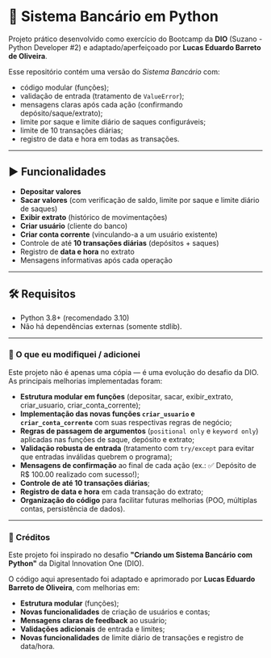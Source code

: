 # 🏦 Sistema Bancário em Python

Projeto prático desenvolvido como exercício do Bootcamp da **DIO** (Suzano - Python Developer #2) e adaptado/aperfeiçoado por **Lucas Eduardo Barreto de Oliveira**.

Esse repositório contém uma versão do *Sistema Bancário* com:
- código modular (funções);
- validação de entrada (tratamento de `ValueError`);
- mensagens claras após cada ação (confirmando depósito/saque/extrato);
- limite por saque e limite diário de saques configuráveis;
- limite de 10 transações diárias;
- registro de data e hora em todas as transações.

---

## ▶️ Funcionalidades
- **Depositar valores**
- **Sacar valores** (com verificação de saldo, limite por saque e limite diário de saques)
- **Exibir extrato** (histórico de movimentações)
- **Criar usuário** (cliente do banco)
- **Criar conta corrente** (vinculando-a a um usuário existente)
- Controle de até **10 transações diárias** (depósitos + saques)
- Registro de **data e hora** no extrato
- Mensagens informativas após cada operação

---

## 🛠️ Requisitos
- Python 3.8+ (recomendado 3.10)
- Não há dependências externas (somente stdlib).

---

### 🔧 O que eu modifiquei / adicionei
Este projeto não é apenas uma cópia — é uma evolução do desafio da DIO. As principais melhorias implementadas foram:

* **Estrutura modular em funções** (depositar, sacar, exibir_extrato, criar_usuario, criar_conta_corrente);
* **Implementação das novas funções `criar_usuario` e `criar_conta_corrente`** com suas respectivas regras de negócio;
* **Regras de passagem de argumentos** (`positional only` e `keyword only`) aplicadas nas funções de saque, depósito e extrato;
* **Validação robusta de entrada** (tratamento com `try/except` para evitar que entradas inválidas quebrem o programa);
* **Mensagens de confirmação** ao final de cada ação (ex.: ✅ Depósito de R$ 100.00 realizado com sucesso!);
* **Controle de até 10 transações diárias**;
* **Registro de data e hora** em cada transação do extrato;
* **Organização do código** para facilitar futuras melhorias (POO, múltiplas contas, persistência de dados).

---

### 🤝 Créditos
Este projeto foi inspirado no desafio **"Criando um Sistema Bancário com Python"** da Digital Innovation One (DIO).

O código aqui apresentado foi adaptado e aprimorado por **Lucas Eduardo Barreto de Oliveira**, com melhorias em:

* **Estrutura modular** (funções);
* **Novas funcionalidades** de criação de usuários e contas;
* **Mensagens claras de feedback** ao usuário;
* **Validações adicionais** de entrada e limites;
* **Novas funcionalidades** de limite diário de transações e registro de data/hora.


